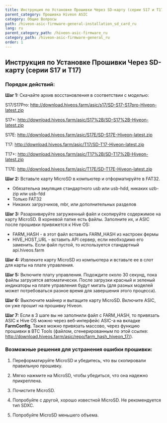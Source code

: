 ```yaml
---
title: Инструкция по Установке Прошивки Через SD-карту (серии S17 и Т17)
parent_category: Прошивка Hiveon ASIC
category: Общие Вопросы
path: /hiveon-asic-firmware-general-installation_sd_card_ru
lang: ru
parent_category_path: /hiveon-asic-firmware_ru
category_path: /hiveon-asic-firmware-general_ru
order: 1
---
```


## Инструкция по Установке Прошивки Через SD-карту (серии S17 и Т17)

### Порядок действий:

**Шаг 1:** Скачайте архив восстановления в соответствии с моделью:

S17/S17Pro: http://download.hiveos.farm/asic/s17/SD-S17-S17pro-Hiveon-latest.zip

S17+:  http://download.hiveos.farm/asic/S17%2B/SD-S17%2B-Hiveon-latest.zip

S17E: http://download.hiveos.farm/asic/S17E/SD-S17E-Hiveon-latest.zip

T17: http://download.hiveos.farm/asic/T17/SD-T17-Hiveon-latest.zip

T17+: http://download.hiveos.farm/asic/T17%2B/SD-T17%2B-Hiveon-latest.zip

T17E: http://download.hiveos.farm/asic/T17E/SD-T17E-Hiveon-latest.zip

**Шаг 2:** Вставьте карту MicroSD в компьютер и отформатируйте в FAT32.
- Обязательна эмуляция стандартного usb или usb-hdd, никаких uzb-zip или usb-fdd
- Только FAT32
- Никаких загрузчиков, mbr, или дополнительных разделов

**Шаг 3:** Разархивируйте загруженный файл и скопируйте содержимое на карту MicroSD. В корневой папке есть файлы. Заполните их, и ASIC после прошивки привяжется к Hive OS:
- FARM_HASH - в этот файл вставить FARM_HASH из настроек фермы
- HIVE_HOST_URL - вставить API сервер, если необходимо его заменить. Если файл пустой, то используется стандартный api.hiveos.farm

**Шаг 4:** Извлеките карту MicroSD из компьютера и вставьте ее в слот для карты на плате управления.

**Шаг 5:** Включите плату управления. Подождите около 30 секунд, пока файлы загрузятся автоматически. После загрузки красный и зеленый индикаторы на плате управления будут мигать (для разных моделей может потребоваться разное время для завершения этого процесса).

**Шаг 6:** Выключите майнер и вытащите карту MicroSD. Включите ASIC, он уже прошит на прошивку Hiveon.

**Шаг 7:** Если в 3 шаге вы не заполнили файл с FARM_HASH, то привязать ASIC к Hive OS можно через веб-интерфейс ASIC-а на вкладке **FarmConfig**. Также можно привязать массово, через функцию прошивки в BTC Tools (файлом, сгенерированным по этой ссылке: http://download.hiveos.farm/asic/repo/farm_hash_hiveon_17/).

### Возможные решения для устранения ошибки прошивки:

1. Переформатируйте MicroSD и убедитесь, что вы скопировали правильную прошивку.

2. Мягко нажмите на MicroSD, чтобы убедиться, что она надежно прикреплена.

3. Почистите MicroSD.

4. Попробуйте с другой, хорошо известной MicroSD. Не рекомендуется тип SDXC.

5. Попробуйте MicroSD меньшего объема.
